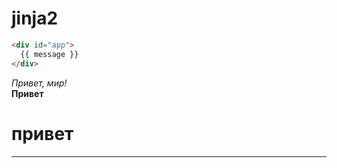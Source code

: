 # jinja2

```html
<div id="app">
  {{ message }}
</div>
```


*Привет, мир!*  
**Привет**
# привет

---
